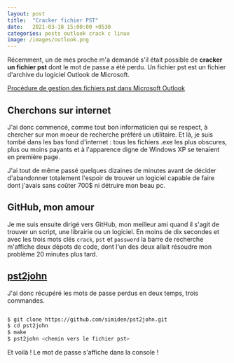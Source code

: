 ```yaml
---
layout: post
title:  "Cracker fichier PST"
date:   2021-03-18 15:00:00 +0530
categories: posts outlook crack c linux
image: /images/outlook.png
---
```


Récemment, un de mes proche m'a demandé s'il était possible de **cracker un fichier pst** dont le mot de passe a été perdu. Un fichier pst est un fichier d'archive du logiciel Outlook de Microsoft.

[Procédure de gestion des fichiers pst dans Microsoft Outlook](https://docs.microsoft.com/fr-fr/outlook/troubleshoot/data-files/how-to-manage-pst-files)

## Cherchons sur internet

J'ai donc commencé, comme tout bon informaticien qui se respect, à chercher sur mon moeur de recherche préféré un utilitaire. Et là, je suis tombé dans les bas fond d'internet : tous les fichiers .exe les plus obscures, plus ou moins payants et à l'apparence digne de Windows XP se tenaient en première page. 

J'ai tout de même passé quelques dizaines de minutes avant de décider d'abandonner totalement l'espoir de trouver un logiciel capable de faire dont j'avais sans coûter 700$ ni détruire mon beau pc.

## GitHub, mon amour

Je me suis ensuite dirigé vers GitHub, mon meilleur ami quand il s'agit de trouver un script, une librairie ou un logiciel. En moins de dix secondes et avec les trois mots clés ```crack```, ```pst``` et ```password``` la barre de recherche m'affiche deux dépots de code, dont l'un des deux allait résoudre mon problème 20 minutes plus tard.

## [pst2john](https://github.com/simiden/pst2john)

J'ai donc récupéré les mots de passe perdus en deux temps, trois commandes.

```bash

$ git clone https://github.com/simiden/pst2john.git
$ cd pst2john
$ make
$ pst2john <chemin vers le fichier pst>

```

Et voilà ! Le mot de passe s'affiche dans la console !